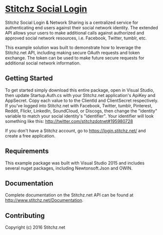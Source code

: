 ﻿# [Stitchz Social Login](http://www.stitchz.net)

Stitchz Social Login & Network Sharing is a centralized service for authenticating end users against their
social network identity. The extended API allows your users to make additional calls against authorized
and approved social network resources, i.e. Facebook, Twitter, tumblr, etc.

This example solution was built to demonstrate how to leverage the Stitchz.net API, including making secure
OAuth requests and token exchange. The token can be used to make future secure requests for additional 
social network information.


## Getting Started
To get started simply download this entire package, open in Visual Studio, then update Startup.Auth.cs with 
your Stitchz.net application's ApiKey and AppSecret. Copy each value to to the ClientId and ClientSecret 
respectively. If you've logged into Stitchz.net with Facebook, Twitter, tumblr, Pinterest, Reddit, Flickr, 
LinkedIn, SoundCloud, or Discogs, then change the "identity" variable to match your social identity's 
"identifier". Your identifier will look something like this: http://twitter.com/stitchzdotnet#195980728

If you don't have a Stitchz account, go to <https://login.stitchz.net/> and create a free application. 

## Requirements
This example package was built with Visual Studio 2015 and includes several nuget packages, including 
Newtonsoft.Json and OWIN. 


## Documentation
Complete documentation on the Stitchz.net API can be found at <http://www.stitchz.net/Documentation>.


## Contributing


Copyright (c) 2016 Stitchz.net
